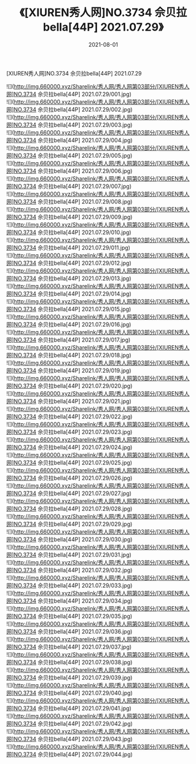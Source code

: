 ﻿---
layout: post
title:  《[XIUREN秀人网]NO.3734 佘贝拉bella[44P] 2021.07.29》
date:   2021-08-01
img: http://img.660000.xyz/Sharelink/秀人网/秀人网第03部分/[XIUREN秀人网]NO.3734 佘贝拉bella[44P] 2021.07.29/000.jpg
categories: [美女, 清纯, 唯美]
---

[XIUREN秀人网]NO.3734 佘贝拉bella[44P] 2021.07.29

  ![](http://img.660000.xyz/Sharelink/秀人网/秀人网第03部分/[XIUREN秀人网]NO.3734 佘贝拉bella[44P] 2021.07.29/001.jpg) <br> ![](http://img.660000.xyz/Sharelink/秀人网/秀人网第03部分/[XIUREN秀人网]NO.3734 佘贝拉bella[44P] 2021.07.29/002.jpg) <br> ![](http://img.660000.xyz/Sharelink/秀人网/秀人网第03部分/[XIUREN秀人网]NO.3734 佘贝拉bella[44P] 2021.07.29/003.jpg) <br> ![](http://img.660000.xyz/Sharelink/秀人网/秀人网第03部分/[XIUREN秀人网]NO.3734 佘贝拉bella[44P] 2021.07.29/004.jpg) <br> ![](http://img.660000.xyz/Sharelink/秀人网/秀人网第03部分/[XIUREN秀人网]NO.3734 佘贝拉bella[44P] 2021.07.29/005.jpg) <br> ![](http://img.660000.xyz/Sharelink/秀人网/秀人网第03部分/[XIUREN秀人网]NO.3734 佘贝拉bella[44P] 2021.07.29/006.jpg) <br> ![](http://img.660000.xyz/Sharelink/秀人网/秀人网第03部分/[XIUREN秀人网]NO.3734 佘贝拉bella[44P] 2021.07.29/007.jpg) <br> ![](http://img.660000.xyz/Sharelink/秀人网/秀人网第03部分/[XIUREN秀人网]NO.3734 佘贝拉bella[44P] 2021.07.29/008.jpg) <br> ![](http://img.660000.xyz/Sharelink/秀人网/秀人网第03部分/[XIUREN秀人网]NO.3734 佘贝拉bella[44P] 2021.07.29/009.jpg) <br> ![](http://img.660000.xyz/Sharelink/秀人网/秀人网第03部分/[XIUREN秀人网]NO.3734 佘贝拉bella[44P] 2021.07.29/010.jpg) <br> ![](http://img.660000.xyz/Sharelink/秀人网/秀人网第03部分/[XIUREN秀人网]NO.3734 佘贝拉bella[44P] 2021.07.29/011.jpg) <br> ![](http://img.660000.xyz/Sharelink/秀人网/秀人网第03部分/[XIUREN秀人网]NO.3734 佘贝拉bella[44P] 2021.07.29/012.jpg) <br> ![](http://img.660000.xyz/Sharelink/秀人网/秀人网第03部分/[XIUREN秀人网]NO.3734 佘贝拉bella[44P] 2021.07.29/013.jpg) <br> ![](http://img.660000.xyz/Sharelink/秀人网/秀人网第03部分/[XIUREN秀人网]NO.3734 佘贝拉bella[44P] 2021.07.29/014.jpg) <br> ![](http://img.660000.xyz/Sharelink/秀人网/秀人网第03部分/[XIUREN秀人网]NO.3734 佘贝拉bella[44P] 2021.07.29/015.jpg) <br> ![](http://img.660000.xyz/Sharelink/秀人网/秀人网第03部分/[XIUREN秀人网]NO.3734 佘贝拉bella[44P] 2021.07.29/016.jpg) <br> ![](http://img.660000.xyz/Sharelink/秀人网/秀人网第03部分/[XIUREN秀人网]NO.3734 佘贝拉bella[44P] 2021.07.29/017.jpg) <br> ![](http://img.660000.xyz/Sharelink/秀人网/秀人网第03部分/[XIUREN秀人网]NO.3734 佘贝拉bella[44P] 2021.07.29/018.jpg) <br> ![](http://img.660000.xyz/Sharelink/秀人网/秀人网第03部分/[XIUREN秀人网]NO.3734 佘贝拉bella[44P] 2021.07.29/019.jpg) <br> ![](http://img.660000.xyz/Sharelink/秀人网/秀人网第03部分/[XIUREN秀人网]NO.3734 佘贝拉bella[44P] 2021.07.29/020.jpg) <br> ![](http://img.660000.xyz/Sharelink/秀人网/秀人网第03部分/[XIUREN秀人网]NO.3734 佘贝拉bella[44P] 2021.07.29/021.jpg) <br> ![](http://img.660000.xyz/Sharelink/秀人网/秀人网第03部分/[XIUREN秀人网]NO.3734 佘贝拉bella[44P] 2021.07.29/022.jpg) <br> ![](http://img.660000.xyz/Sharelink/秀人网/秀人网第03部分/[XIUREN秀人网]NO.3734 佘贝拉bella[44P] 2021.07.29/023.jpg) <br> ![](http://img.660000.xyz/Sharelink/秀人网/秀人网第03部分/[XIUREN秀人网]NO.3734 佘贝拉bella[44P] 2021.07.29/024.jpg) <br> ![](http://img.660000.xyz/Sharelink/秀人网/秀人网第03部分/[XIUREN秀人网]NO.3734 佘贝拉bella[44P] 2021.07.29/025.jpg) <br> ![](http://img.660000.xyz/Sharelink/秀人网/秀人网第03部分/[XIUREN秀人网]NO.3734 佘贝拉bella[44P] 2021.07.29/026.jpg) <br> ![](http://img.660000.xyz/Sharelink/秀人网/秀人网第03部分/[XIUREN秀人网]NO.3734 佘贝拉bella[44P] 2021.07.29/027.jpg) <br> ![](http://img.660000.xyz/Sharelink/秀人网/秀人网第03部分/[XIUREN秀人网]NO.3734 佘贝拉bella[44P] 2021.07.29/028.jpg) <br> ![](http://img.660000.xyz/Sharelink/秀人网/秀人网第03部分/[XIUREN秀人网]NO.3734 佘贝拉bella[44P] 2021.07.29/029.jpg) <br> ![](http://img.660000.xyz/Sharelink/秀人网/秀人网第03部分/[XIUREN秀人网]NO.3734 佘贝拉bella[44P] 2021.07.29/030.jpg) <br> ![](http://img.660000.xyz/Sharelink/秀人网/秀人网第03部分/[XIUREN秀人网]NO.3734 佘贝拉bella[44P] 2021.07.29/031.jpg) <br> ![](http://img.660000.xyz/Sharelink/秀人网/秀人网第03部分/[XIUREN秀人网]NO.3734 佘贝拉bella[44P] 2021.07.29/032.jpg) <br> ![](http://img.660000.xyz/Sharelink/秀人网/秀人网第03部分/[XIUREN秀人网]NO.3734 佘贝拉bella[44P] 2021.07.29/033.jpg) <br> ![](http://img.660000.xyz/Sharelink/秀人网/秀人网第03部分/[XIUREN秀人网]NO.3734 佘贝拉bella[44P] 2021.07.29/034.jpg) <br> ![](http://img.660000.xyz/Sharelink/秀人网/秀人网第03部分/[XIUREN秀人网]NO.3734 佘贝拉bella[44P] 2021.07.29/035.jpg) <br> ![](http://img.660000.xyz/Sharelink/秀人网/秀人网第03部分/[XIUREN秀人网]NO.3734 佘贝拉bella[44P] 2021.07.29/036.jpg) <br> ![](http://img.660000.xyz/Sharelink/秀人网/秀人网第03部分/[XIUREN秀人网]NO.3734 佘贝拉bella[44P] 2021.07.29/037.jpg) <br> ![](http://img.660000.xyz/Sharelink/秀人网/秀人网第03部分/[XIUREN秀人网]NO.3734 佘贝拉bella[44P] 2021.07.29/038.jpg) <br> ![](http://img.660000.xyz/Sharelink/秀人网/秀人网第03部分/[XIUREN秀人网]NO.3734 佘贝拉bella[44P] 2021.07.29/039.jpg) <br> ![](http://img.660000.xyz/Sharelink/秀人网/秀人网第03部分/[XIUREN秀人网]NO.3734 佘贝拉bella[44P] 2021.07.29/040.jpg) <br> ![](http://img.660000.xyz/Sharelink/秀人网/秀人网第03部分/[XIUREN秀人网]NO.3734 佘贝拉bella[44P] 2021.07.29/041.jpg) <br> ![](http://img.660000.xyz/Sharelink/秀人网/秀人网第03部分/[XIUREN秀人网]NO.3734 佘贝拉bella[44P] 2021.07.29/042.jpg) <br> ![](http://img.660000.xyz/Sharelink/秀人网/秀人网第03部分/[XIUREN秀人网]NO.3734 佘贝拉bella[44P] 2021.07.29/043.jpg) <br> ![](http://img.660000.xyz/Sharelink/秀人网/秀人网第03部分/[XIUREN秀人网]NO.3734 佘贝拉bella[44P] 2021.07.29/044.jpg) <br>